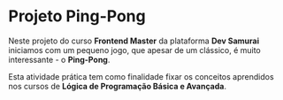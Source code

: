 # Projeto Ping-Pong


Neste projeto do curso **Frontend Master** da plataforma **Dev Samurai** iniciamos com um pequeno jogo, que apesar de um clássico, é muito interessante - o **Ping-Pong**.

Esta atividade prática tem como finalidade fixar os conceitos aprendidos nos cursos de **Lógica de Programação Básica e Avançada**.